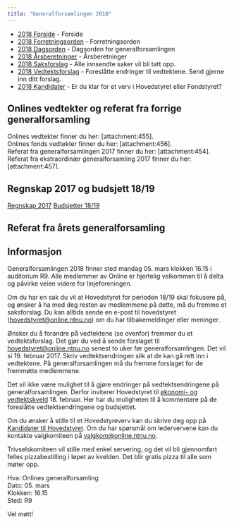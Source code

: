 ```yaml
---
title: "Generalforsamlingen 2018"
---
```


* [2018 Forside](/wiki/online/generalforsamlingen/genfors2018)   - Forside
* [2018 Forretningsorden](/wiki/online/generalforsamlingen/genfors2018/forretningsorden) - Forretningsorden
* [2018 Dagsorden](/wiki/online/generalforsamlingen/genfors2018/dagsorden) - Dagsorden for generalforsamlingen
* [2018 Årsberetninger](/wiki/online/generalforsamlingen/genfors2018/aarsberetninger) - Årsberetninger
* [2018 Saksforslag](/wiki/online/generalforsamlingen/genfors2018/saksforslag) - Alle innsendte saker vil bli tatt opp.
* [2018 Vedtektsforslag](/wiki/online/generalforsamlingen/genfors2018/vedtekstforslag) - Foreslåtte endringer til vedtektene. Send gjerne inn ditt forslag.
* [2018 Kandidater](/wiki/online/generalforsamlingen/genfors2018/valg) - Er du klar for et verv i Hovedstyret eller Fondstyret? 



## Onlines vedtekter og referat fra forrige generalforsamling 
Onlines vedtekter finner du her: [attachment:455].  
Onlines fonds vedtekter finner du her: [attachment:456].      
Referat fra generalforsamlingen 2017 finner du her: [attachment:454].  
Referat fra ekstraordinær generalforsamling 2017 finner du her: [attachment:457].  

## Regnskap 2017 og budsjett 18/19

[Regnskap 2017](https://docs.google.com/spreadsheets/d/1mUJOuJjMbXFp45g5Srob9HztrfIHFNxj1TpLq4gaA50/edit?usp=sharing)
[Budsjetter 18/19](https://docs.google.com/spreadsheets/d/1wY1QyZkdb_clf4aUz1KP11pRvQeCV99cuxLE-cVSGdI/edit?usp=sharing)

## Referat fra årets generalforsamling
 

## Informasjon

Generalforsamlingen 2018 finner sted mandag 05. mars klokken 16.15 i auditorium R9. Alle medlemmer av Online er hjertelig velkommen til å delta og påvirke veien videre for linjeforeningen. 

Om du har en sak du vil at Hovedstyret for perioden 18/19 skal fokusere på, og ønsker å ha med deg resten av medlemmene på dette, må du fremme et saksforslag. Du kan alltids sende en e-post til hovedstyret (hovedstyret@online.ntnu.no) om du har tilbakemeldinger eller meninger.

Ønsker du å forandre på vedtektene (se ovenfor) fremmer du et vedtektsforslag. Det gjør du ved å sende forslaget til hovedstyret@online.ntnu.no senest to uker før generalforsamlingen. Det vil si 19. februar 2017. Skriv vedtektsendringen slik at de kan gå rett inn i vedtektene. På generalforsamlingen må du fremme forslaget for de fremmøtte medlemmene.

Det vil ikke være mulighet til å gjøre endringer på vedtektsendringene på generalforsamlingen. Derfor inviterer Hovedstyret til [økonomi- og vedtektskveld]() 18. februar. Her har du muligheten til å kommentere på de foreslåtte vedtektsendringene og budsjettet. 

Om du ønsker å stille til et Hovedstyreverv kan du skrive deg opp på [Kandidater til Hovedstyret](/wiki/online/generalforsamlingen/genfors2018/valg). Om du har spørsmål om ledervervene kan du kontakte valgkomiteen på valgkom@online.ntnu.no.

Trivselskomiteen vil stille med enkel servering, og det vil bli gjennomført felles pizzabestilling i løpet av kvelden. Det blir gratis pizza til alle som møter opp.

Hva: Onlines generalforsamling  
Dato: 05. mars  
Klokken: 16.15  
Sted: R9  

Vel møtt!